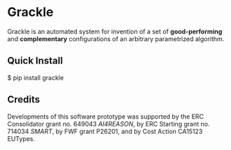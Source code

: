 # Grackle

Grackle is an automated system for invention of a set of **good-performing** and **complementary** configurations of an arbitrary parametrized algorithm.

## Quick Install

   $ pip install grackle

## Credits

Developments of this software prototype was supported by the ERC Consolidator grant no. 649043 *AI4REASON*, by ERC Starting grant no. 714034 *SMART*, by FWF grant P26201, and by  Cost Action CA15123 EUTypes.
